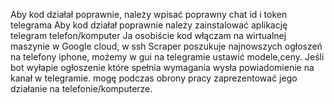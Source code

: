 Aby kod działał poprawnie, należy wpisać poprawny chat id i token telegrama
Aby kod działał poprawnie należy zainstalować aplikację telegram telefon/komputer
Ja osobiście kod włączam na wirtualnej maszynie w Google cloud, w ssh
Scraper poszukuje najnowszych ogłoszeń na telefony iphone, możemy w gui na telegramie ustawić modele,ceny. Jeśli bot wyłapie ogłoszenie które spełnia wymagania wysła powiadomienie na kanał w telegramie.
mogę podczas obrony pracy zaprezentować jego działanie na telefonie/komputerze. 
